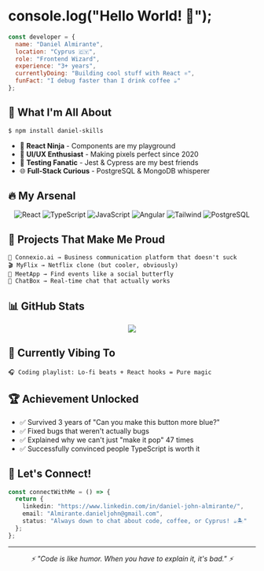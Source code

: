 # console.log("Hello World! 👋");

```javascript
const developer = {
  name: "Daniel Almirante",
  location: "Cyprus 🇨🇾",
  role: "Frontend Wizard",
  experience: "3+ years",
  currentlyDoing: "Building cool stuff with React ⚛️",
  funFact: "I debug faster than I drink coffee ☕"
};
```

## 🎯 What I'm All About
```bash
$ npm install daniel-skills
```
- 🚀 **React Ninja** - Components are my playground
- 🎨 **UI/UX Enthusiast** - Making pixels perfect since 2020
- 🧪 **Testing Fanatic** - Jest & Cypress are my best friends
- 🌐 **Full-Stack Curious** - PostgreSQL & MongoDB whisperer

## 🔥 My Arsenal
<div align="center">

![React](https://img.shields.io/badge/React-61DAFB?style=for-the-badge&logo=react&logoColor=black)
![TypeScript](https://img.shields.io/badge/TypeScript-3178C6?style=for-the-badge&logo=typescript&logoColor=white)
![JavaScript](https://img.shields.io/badge/JavaScript-F7DF1E?style=for-the-badge&logo=javascript&logoColor=black)
![Angular](https://img.shields.io/badge/Angular-DD0031?style=for-the-badge&logo=angular&logoColor=white)
![Tailwind](https://img.shields.io/badge/Tailwind-38B2AC?style=for-the-badge&logo=tailwind-css&logoColor=white)
![PostgreSQL](https://img.shields.io/badge/PostgreSQL-316192?style=for-the-badge&logo=postgresql&logoColor=white)

</div>

## 🎪 Projects That Make Me Proud
```
📱 Connexio.ai → Business communication platform that doesn't suck
🎬 MyFlix → Netflix clone (but cooler, obviously)
🎉 MeetApp → Find events like a social butterfly
💬 ChatBox → Real-time chat that actually works
```

## 📊 GitHub Stats
<div align="center">
  <img src="https://github-readme-stats.vercel.app/api?username=danielpinoy&show_icons=true&theme=radical" />
</div>

## 🎵 Currently Vibing To
```
🎧 Coding playlist: Lo-fi beats + React hooks = Pure magic
```

## 🏆 Achievement Unlocked
- ✅ Survived 3 years of "Can you make this button more blue?"
- ✅ Fixed bugs that weren't actually bugs
- ✅ Explained why we can't just "make it pop" 47 times
- ✅ Successfully convinced people TypeScript is worth it

## 🌟 Let's Connect!
```typescript
const connectWithMe = () => {
  return {
    linkedin: "https://www.linkedin.com/in/daniel-john-almirante/",
    email: "Almirante.danieljohn@gmail.com",
    status: "Always down to chat about code, coffee, or Cyprus! ☕🏝️"
  };
};
```

---
<div align="center">
  <i>⚡ "Code is like humor. When you have to explain it, it's bad." ⚡</i>
</div>
